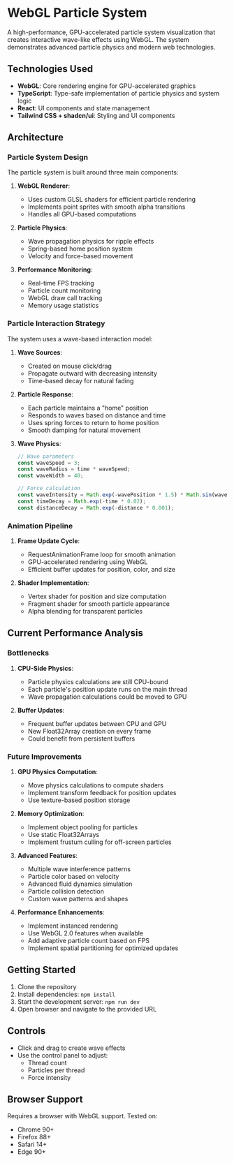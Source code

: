 # WebGL Particle System

A high-performance, GPU-accelerated particle system visualization that creates interactive wave-like effects using WebGL. The system demonstrates advanced particle physics and modern web technologies.

## Technologies Used

- **WebGL**: Core rendering engine for GPU-accelerated graphics
- **TypeScript**: Type-safe implementation of particle physics and system logic
- **React**: UI components and state management
- **Tailwind CSS + shadcn/ui**: Styling and UI components

## Architecture

### Particle System Design

The particle system is built around three main components:

1. **WebGL Renderer**: 
   - Uses custom GLSL shaders for efficient particle rendering
   - Implements point sprites with smooth alpha transitions
   - Handles all GPU-based computations

2. **Particle Physics**:
   - Wave propagation physics for ripple effects
   - Spring-based home position system
   - Velocity and force-based movement

3. **Performance Monitoring**:
   - Real-time FPS tracking
   - Particle count monitoring
   - WebGL draw call tracking
   - Memory usage statistics

### Particle Interaction Strategy

The system uses a wave-based interaction model:

1. **Wave Sources**:
   - Created on mouse click/drag
   - Propagate outward with decreasing intensity
   - Time-based decay for natural fading

2. **Particle Response**:
   - Each particle maintains a "home" position
   - Responds to waves based on distance and time
   - Uses spring forces to return to home position
   - Smooth damping for natural movement

3. **Wave Physics**:
   ```typescript
   // Wave parameters
   const waveSpeed = 3;
   const waveRadius = time * waveSpeed;
   const waveWidth = 40;

   // Force calculation
   const waveIntensity = Math.exp(-wavePosition * 1.5) * Math.sin(wavePosition * Math.PI);
   const timeDecay = Math.exp(-time * 0.02);
   const distanceDecay = Math.exp(-distance * 0.001);
   ```

### Animation Pipeline

1. **Frame Update Cycle**:
   - RequestAnimationFrame loop for smooth animation
   - GPU-accelerated rendering using WebGL
   - Efficient buffer updates for position, color, and size

2. **Shader Implementation**:
   - Vertex shader for position and size computation
   - Fragment shader for smooth particle appearance
   - Alpha blending for transparent particles

## Current Performance Analysis

### Bottlenecks

1. **CPU-Side Physics**:
   - Particle physics calculations are still CPU-bound
   - Each particle's position update runs on the main thread
   - Wave propagation calculations could be moved to GPU

2. **Buffer Updates**:
   - Frequent buffer updates between CPU and GPU
   - New Float32Array creation on every frame
   - Could benefit from persistent buffers

### Future Improvements

1. **GPU Physics Computation**:
   - Move physics calculations to compute shaders
   - Implement transform feedback for position updates
   - Use texture-based position storage

2. **Memory Optimization**:
   - Implement object pooling for particles
   - Use static Float32Arrays
   - Implement frustum culling for off-screen particles

3. **Advanced Features**:
   - Multiple wave interference patterns
   - Particle color based on velocity
   - Advanced fluid dynamics simulation
   - Particle collision detection
   - Custom wave patterns and shapes

4. **Performance Enhancements**:
   - Implement instanced rendering
   - Use WebGL 2.0 features when available
   - Add adaptive particle count based on FPS
   - Implement spatial partitioning for optimized updates

## Getting Started

1. Clone the repository
2. Install dependencies: `npm install`
3. Start the development server: `npm run dev`
4. Open browser and navigate to the provided URL

## Controls

- Click and drag to create wave effects
- Use the control panel to adjust:
  - Thread count
  - Particles per thread
  - Force intensity

## Browser Support

Requires a browser with WebGL support. Tested on:
- Chrome 90+
- Firefox 88+
- Safari 14+
- Edge 90+
